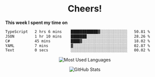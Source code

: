 <h1 align="center">Cheers!</h1>

**This week I spent my time on**
<!--START_SECTION:waka-->

```txt
TypeScript   2 hrs 6 mins    ████████████▓░░░░░░░░░░░░   50.81 %
JSON         1 hr 10 mins    ███████░░░░░░░░░░░░░░░░░░   28.26 %
C#           45 mins         ████▓░░░░░░░░░░░░░░░░░░░░   18.02 %
YAML         7 mins          ▓░░░░░░░░░░░░░░░░░░░░░░░░   02.87 %
Text         0 secs          ░░░░░░░░░░░░░░░░░░░░░░░░░   00.02 %
```

<!--END_SECTION:waka-->

<p align="center"><img src="https://github-readme-stats.vercel.app/api/top-langs/?username=thnkrn&layout=compact&hide=html&theme=tokyonight" alt="Most Used Languages" /></p>

<p align="center"><img src="https://github-readme-stats.vercel.app/api?username=thnkrn&show_icons=true&count_private=true&theme=tokyonight&show=reviews&hide_rank=false&rank_icon=github" alt="GitHub Stats" /></p>

<!-- <p align="center"><a href="https://wakatime.com"><img src="https://wakatime.com/share/@thnkrn/40092326-d1bd-471b-89da-9a7c63939402.png" /></p>
 -->
